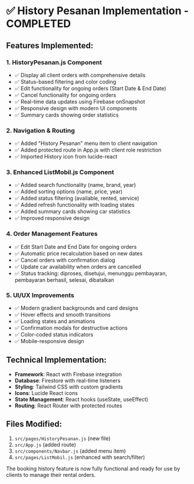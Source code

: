 # ✅ History Pesanan Implementation - COMPLETED

## Features Implemented:

### 1. HistoryPesanan.js Component
- ✅ Display all client orders with comprehensive details
- ✅ Status-based filtering and color coding
- ✅ Edit functionality for ongoing orders (Start Date & End Date)
- ✅ Cancel functionality for ongoing orders
- ✅ Real-time data updates using Firebase onSnapshot
- ✅ Responsive design with modern UI components
- ✅ Summary cards showing order statistics

### 2. Navigation & Routing
- ✅ Added "History Pesanan" menu item to client navigation
- ✅ Added protected route in App.js with client role restriction
- ✅ Imported History icon from lucide-react

### 3. Enhanced ListMobil.js Component
- ✅ Added search functionality (name, brand, year)
- ✅ Added sorting options (name, price, year)
- ✅ Added status filtering (available, rented, service)
- ✅ Added refresh functionality with loading states
- ✅ Added summary cards showing car statistics
- ✅ Improved responsive design

### 4. Order Management Features
- ✅ Edit Start Date and End Date for ongoing orders
- ✅ Automatic price recalculation based on new dates
- ✅ Cancel orders with confirmation dialog
- ✅ Update car availability when orders are cancelled
- ✅ Status tracking: diproses, disetujui, menunggu pembayaran, pembayaran berhasil, selesai, dibatalkan

### 5. UI/UX Improvements
- ✅ Modern gradient backgrounds and card designs
- ✅ Hover effects and smooth transitions
- ✅ Loading states and animations
- ✅ Confirmation modals for destructive actions
- ✅ Color-coded status indicators
- ✅ Mobile-responsive design

## Technical Implementation:
- **Framework**: React with Firebase integration
- **Database**: Firestore with real-time listeners
- **Styling**: Tailwind CSS with custom gradients
- **Icons**: Lucide React icons
- **State Management**: React hooks (useState, useEffect)
- **Routing**: React Router with protected routes

## Files Modified:
1. `src/pages/HistoryPesanan.js` (new file)
2. `src/App.js` (added route)
3. `src/components/Navbar.js` (added menu item)
4. `src/pages/ListMobil.js` (enhanced with search/filter)

The booking history feature is now fully functional and ready for use by clients to manage their rental orders.
